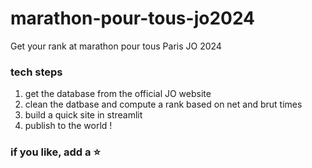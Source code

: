 # marathon-pour-tous-jo2024
Get your rank at marathon pour tous Paris JO 2024  

### tech steps  
1. get the database from the official JO website
2. clean the datbase and compute a rank based on net and brut times
3. build a quick site in streamlit
4. publish to the world !

### if you like, add a ⭐
